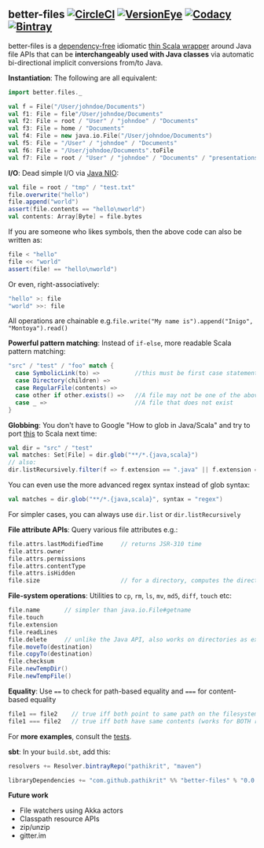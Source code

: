 better-files [![CircleCI][circleCiImg]][circleCiLink] [![VersionEye][versionEyeImg]][versionEyeLink] [![Codacy][codacyImg]][codacyLink] [![Bintray][bintrayImg]][bintrayLink]
---
[circleCiImg]: https://circleci.com/gh/pathikrit/better-files.svg?style=svg&circle-token=3800512b1d901f1cf24538b392df471117d40cfb
[circleCiLink]: https://circleci.com/gh/pathikrit/better-files
[versionEyeImg]: https://www.versioneye.com/user/projects/55f5e7de3ed894001e0003b1/badge.svg?style=flat
[versionEyeLink]: https://www.versioneye.com/user/projects/55f5e7de3ed894001e0003b1
[codacyImg]: https://api.codacy.com/project/badge/0e2aeb7949bc49e6802afcc43a7a1aa1
[codacyLink]: https://www.codacy.com/app/pathikrit/better-files/dashboard
[bintrayImg]: https://api.bintray.com/packages/pathikrit/maven/better-files/images/download.svg
[bintrayLink]: https://bintray.com/pathikrit/maven/better-files/_latestVersion

better-files is a [dependency-free](build.sbt) idiomatic [thin Scala wrapper](src/main/scala/better/files/package.scala) around Java file APIs 
that can be **interchangeably used with Java classes** via automatic bi-directional implicit conversions from/to Java.

**Instantiation**: The following are all equivalent:
```scala
import better.files._

val f = File("/User/johndoe/Documents")
val f1: File = file"/User/johndoe/Documents"
val f2: File = root / "User" / "johndoe" / "Documents"
val f3: File = home / "Documents"
val f4: File = new java.io.File("/User/johndoe/Documents")
val f5: File = "/User" / "johndoe" / "Documents"
val f6: File = "/User/johndoe/Documents".toFile
val f7: File = root / "User" / "johndoe" / "Documents" / "presentations" / `..`
```

**I/O**: Dead simple I/O via [Java NIO](https://en.wikipedia.org/wiki/Non-blocking_I/O_(Java)):
```scala
val file = root / "tmp" / "test.txt"
file.overwrite("hello")
file.append("world")
assert(file.contents == "hello\nworld")
val contents: Array[Byte] = file.bytes
```
If you are someone who likes symbols, then the above code can also be written as:
```scala
file < "hello"
file << "world"
assert(file! == "hello\nworld")
```
Or even, right-associatively:
```scala
"hello" >: file
"world" >>: file 
```
All operations are chainable e.g.`file.write("My name is").append("Inigo", "Montoya").read()`

**Powerful pattern matching**: Instead of `if-else`, more readable Scala pattern matching:
```scala
"src" / "test" / "foo" match {
  case SymbolicLink(to) =>          //this must be first case statement if you want to handle symlinks specially; else will follow link
  case Directory(children) => 
  case RegularFile(contents) => 
  case other if other.exists() =>   //A file may not be one of the above e.g. UNIX pipes, sockets, devices etc
  case _ =>                         //A file that does not exist
}
```

**Globbing**: You don't have to Google "How to glob in Java/Scala" 
and try to port [this](http://docs.oracle.com/javase/tutorial/essential/io/find.html) to Scala next time:
```scala
val dir = "src" / "test"
val matches: Set[File] = dir.glob("**/*.{java,scala}")
// also:
dir.listRecursively.filter(f => f.extension == ".java" || f.extension == ".scala") 
```
You can even use the more advanced regex syntax instead of glob syntax:
```scala
val matches = dir.glob("**/*.{java,scala}", syntax = "regex")
```
For simpler cases, you can always use `dir.list` or `dir.listRecursively`

**File attribute APIs**: Query various file attributes e.g.:
```scala
file.attrs.lastModifiedTime     // returns JSR-310 time
file.attrs.owner
file.attrs.permissions
file.attrs.contentType
file.attrs.isHidden
file.size                       // for a directory, computes the directory size
```

**File-system operations**: Utilities to `cp`, `rm`, `ls`, `mv`, `md5`, `diff`, `touch` etc:
```scala
file.name       // simpler than java.io.File#getname
file.touch
file.extension
file.readLines 
file.delete     // unlike the Java API, also works on directories as expected
file.moveTo(destination)
file.copyTo(destination)
file.checksum
File.newTempDir()
File.newTempFile()
```

**Equality**: Use `==` to check for path-based equality and `===` for content-based equality
```scala
file1 == file2    // true iff both point to same path on the filesystem
file1 === file2   // true iff both have same contents (works for BOTH regular-files and directories)
```

For **more examples**, consult the [tests](src/test/scala/better/FilesSpec.scala).

**sbt**: In your `build.sbt`, add this:
```scala
resolvers += Resolver.bintrayRepo("pathikrit", "maven")

libraryDependencies += "com.github.pathikrit" %% "better-files" % "0.0.1"
```

**Future work**
* File watchers using Akka actors
* Classpath resource APIs
* zip/unzip
* gitter.im
